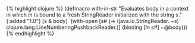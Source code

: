 {% highlight clojure %}
(defmacro with-in-str
  "Evaluates body in a context in which *in* is bound to a fresh
  StringReader initialized with the string s."
  {:added "1.0"}
  [s & body]
  `(with-open [s# (-> (java.io.StringReader. ~s) clojure.lang.LineNumberingPushbackReader.)]
     (binding [*in* s#]
       ~@body)))
{% endhighlight %}
